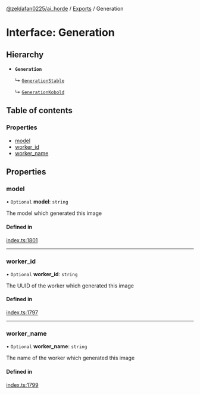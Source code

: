 [@zeldafan0225/ai_horde](../README.md) / [Exports](../modules.md) / Generation

# Interface: Generation

## Hierarchy

- **`Generation`**

  ↳ [`GenerationStable`](GenerationStable.md)

  ↳ [`GenerationKobold`](GenerationKobold.md)

## Table of contents

### Properties

- [model](Generation.md#model)
- [worker\_id](Generation.md#worker_id)
- [worker\_name](Generation.md#worker_name)

## Properties

### model

• `Optional` **model**: `string`

The model which generated this image

#### Defined in

[index.ts:1801](https://github.com/ZeldaFan0225/ai_horde/blob/99a73d4/index.ts#L1801)

___

### worker\_id

• `Optional` **worker\_id**: `string`

The UUID of the worker which generated this image

#### Defined in

[index.ts:1797](https://github.com/ZeldaFan0225/ai_horde/blob/99a73d4/index.ts#L1797)

___

### worker\_name

• `Optional` **worker\_name**: `string`

The name of the worker which generated this image

#### Defined in

[index.ts:1799](https://github.com/ZeldaFan0225/ai_horde/blob/99a73d4/index.ts#L1799)
